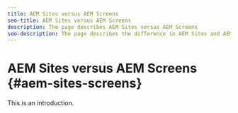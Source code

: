 ```yaml
---
title: AEM Sites versus AEM Screens
seo-title: AEM Sites versus AEM Screens
description: The page describes AEM Sites versus AEM Screens
seo-description: The page describes the difference in AEM Sites and AEM Screens
---
```


# AEM Sites versus AEM Screens {#aem-sites-screens}

This is an introduction.
